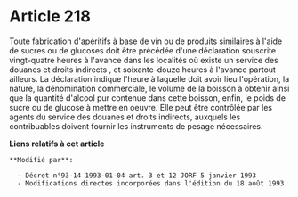 # Article 218

Toute fabrication d'apéritifs à base de vin ou de produits similaires à l'aide de sucres ou de glucoses doit être précédée
d'une déclaration souscrite vingt-quatre heures à l'avance dans les localités où existe un service des douanes et droits
indirects , et soixante-douze heures à l'avance partout ailleurs. La déclaration indique l'heure à laquelle doit avoir lieu
l'opération, la nature, la dénomination commerciale, le volume de la boisson à obtenir ainsi que la quantité d'alcool pur
contenue dans cette boisson, enfin, le poids de sucre ou de glucose à mettre en oeuvre. Elle peut être contrôlée par les
agents du service des douanes et droits indirects, auxquels les contribuables doivent fournir les instruments de pesage
nécessaires.

**Liens relatifs à cet article**

	**Modifié par**:

	  - Décret n°93-14 1993-01-04 art. 3 et 12 JORF 5 janvier 1993
	  - Modifications directes incorporées dans l'édition du 18 août 1993
